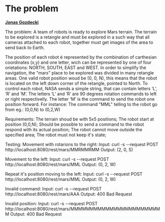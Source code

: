 # The problem

**[Jonas Gozdecki](https://github.com/jonasgozdecki/jgmars)**

The problem:
A team of robots is ready to explore Mars terrain.
The terrain to be explored is a retangle and must be explored in a such way that all cameras attached to each robot, together must get images of the  area to send back to Earth.

The position of each robot é represented by the combination of carthesian coordinates (x,y) and one letter, wich can be represented by one of four
orietations: NORTH, SOUTH, EAST and WEST. In order to simplify the navigation, the "mars" place to be explored was divided in many retangle areas.
One valid robot position woud be (0, 0, N), this means that the robot is located on the left down corner of the retangle, pointed to North.
To control each robot, NASA sends a simple string, that can contain letters ‘L’, ‘R’ and ‘M’. The letters ‘L’ and ‘R’ are 90 degrees rotation commands to left or right respectivelly. The letter ‘M’ is the command to send the robot one position forward.
For instance: The command "MML" telling to the robot go from eg.: (0,0,N) to (0,2,W)

Requirements:
The terrain shoud be with 5x5 positions;
The robot start at position (0,0,N);
Should be possible to send a command to the robot respond with its actual position;
The robot cannot move outside the specified area;
The robot must not keep it's state;

Testing:
Movement with rotarions to the right:
Input: curl -s --request POST http://localhost:8080/rest/mars/MMRMMRMM
Output: (2, 0, S)

Movement to the left:
Input: curl -s --request POST http://localhost:8080/rest/mars/MML
Output: (0, 2, W)

Repeat it's position moving to the left:
Input: curl -s --request POST http://localhost:8080/rest/mars/MML
Output: (0, 2, W)

Invalid command:
Input: curl -s --request POST http://localhost:8080/rest/mars/AAA
Output: 400 Bad Request

Invalid position:
Input: curl -s --request POST http://localhost:8080/rest/mars/MMMMMMMMMMMMMMMMMMMMMMMM
Output: 400 Bad Request
